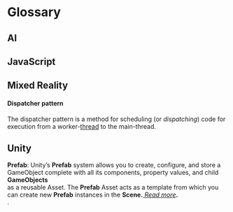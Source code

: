 # Glossary

## AI

## JavaScript

## Mixed Reality

#### Dispatcher pattern

The dispatcher pattern is a method for scheduling \(or _dispatching_\) code for execution from a worker-[thread](https://en.wikipedia.org/wiki/Thread_%28computing%29) to the main-thread.

## Unity

**Prefab**:  Unity’s **Prefab** system allows you to create, configure, and store a GameObject complete with all its components, property values, and child **GameObjects**  
 as a reusable Asset. The **Prefab** Asset acts as a template from which you can create new **Prefab** instances in the **Scene.**[ _Read more_](https://docs.unity3d.com/Manual/Prefabs.html)**.**  
.



